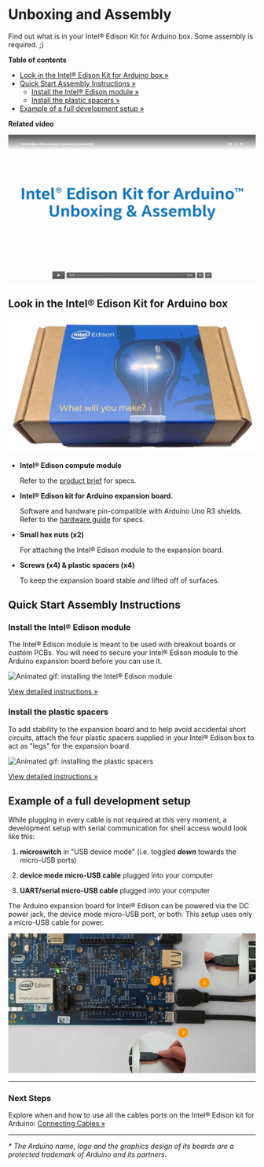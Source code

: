 # Unboxing and Assembly

Find out what is in your Intel® Edison Kit for Arduino box. Some assembly is required. ;)


**Table of contents**

* [Look in the Intel® Edison Kit for Arduino box »](#look-in-the-intel-edison-kit-for-arduino-box)
* [Quick Start Assembly Instructions »](#quick-start-assembly-instructions)
  * [Install the Intel® Edison module »](#install-the-intel-edison-module)
  * [Install the plastic spacers »](#install-the-plastic-spacers)
* [Example of a full development setup »](#example-of-a-full-development-setup)


**Related video**

[![Intel Edison Kit for Arduino: Unboxing and Assembly - screenshot](images/video_screenshot-unboxing_assembly.png)](https://software.intel.com/en-us/videos/intel-edison-kit-for-arduino-unboxing-and-assembly)


## Look in the Intel® Edison Kit for Arduino box

![Intel® Edison retail box](images/retail_box.png)

* **Intel® Edison compute module**
  
  Refer to the [product brief](http://www.intel.com/support/edison/sb/CS-035277.htm) for specs. 

* **Intel® Edison kit for Arduino expansion board.**
  
  Software and hardware pin-compatible with Arduino Uno R3 shields. Refer to the [hardware guide](http://www.intel.com/support/edison/sb/CS-035275.htm) for specs.

* **Small hex nuts (x2)**
  
  For attaching the Intel® Edison module to the expansion board.

* **Screws (x4) & plastic spacers (x4)**
  
  To keep the expansion board stable and lifted off of surfaces.


## Quick Start Assembly Instructions


### Install the Intel® Edison module

The Intel® Edison module is meant to be used with breakout boards or custom PCBs. You will need to secure your Intel® Edison module to the Arduino expansion board before you can use it.

![Animated gif: installing the Intel® Edison module](images/module_install-animated.gif)

[View detailed instructions »](details-install_module.md)


### Install the plastic spacers

To add stability to the expansion board and to help avoid accidental short circuits, attach the four plastic spacers supplied in your Intel® Edison box to act as "legs" for the expansion board.

![Animated gif: installing the plastic spacers](images/spacer_install-animated.gif)

[View detailed instructions »](details-install_spacers.md)


## Example of a full development setup

While plugging in every cable is not required at this very moment, a development setup with serial communication for shell access would look like this:

1. **microswitch** in "USB device mode" (i.e. toggled **_down_** towards the micro-USB ports)

2. **device mode micro-USB cable** plugged into your computer

3. **UART/serial micro-USB cable** plugged into your computer

The Arduino expansion board for Intel® Edison can be powered via the DC power jack, the device mode micro-USB port, or both. This setup uses only a micro-USB cable for power.

![Cable and microswitch setup for Intel® Edison development](images/cables-full_dev_setup.png)

---

### Next Steps

Explore when and how to use all the cables ports on the Intel® Edison kit for Arduino: [Connecting Cables »](connecting_cables.md)

----

_* The Arduino name, logo and the graphics design of its boards are a protected trademark of Arduino and its partners._